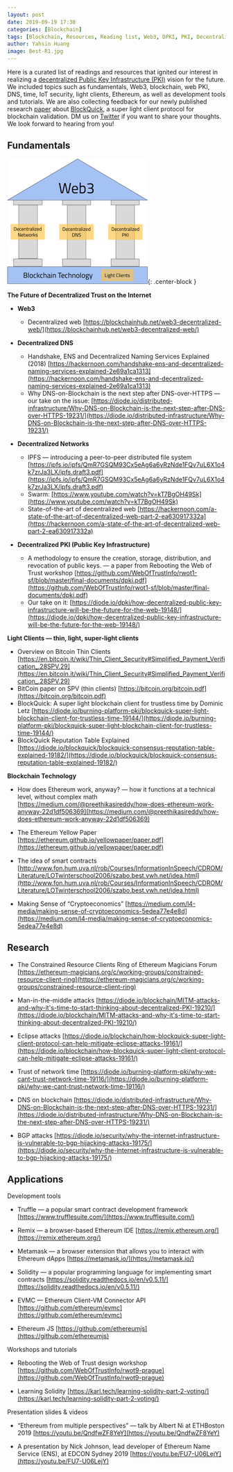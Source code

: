 ```yaml
---
layout: post
date: 2019-09-19 17:30
categories: [Blockchain]
tags: [Blockchain, Resources, Reading list, Web3, DPKI, PKI, Decentralization, Ethereum]
author: Yahsin Huang
image: Best-R1.jpg
---
```


Here is a curated list of readings and resources that ignited our interest in realizing a [decentralized Public Key Infrastructure (PKI)](https://diode.io/blockchain/MITM-attacks-and-why-it's-time-to-start-thinking-about-decentralized-PKI-19210/) vision for the future. We included topics such as fundamentals, Web3, blockchain, web PKI, DNS, time, IoT security, light clients, Ethereum, as well as development tools and tutorials. We are also collecting feedback for our newly published research [paper](https://eprint.iacr.org/2019/579.pdf) about [BlockQuick](https://diode.io/burning-platform-pki/blockquick-super-light-blockchain-client-for-trustless-time-19144/), a super light client protocol for blockchain validation. DM us on [Twitter](https://twitter.com/diode_chain) if you want to share your thoughts. We look forward to hearing from you!


## **Fundamentals**

![alt_text](images/blog/Best-R2.png "image_tooltip"){: .center-block }

**The Future of Decentralized Trust on the Internet**


*   **Web3**
    *   Decentralized web 
[https://blockchainhub.net/web3-decentralized-web/](https://blockchainhub.net/web3-decentralized-web/)
*   **Decentralized DNS**
    *   Handshake, ENS and Decentralized Naming Services Explained (2018) 
[https://hackernoon.com/handshake-ens-and-decentralized-naming-services-explained-2e69a1ca1313](https://hackernoon.com/handshake-ens-and-decentralized-naming-services-explained-2e69a1ca1313)
    *   Why DNS-on-Blockchain is the next step after DNS-over-HTTPS — our take on the issue: 
[https://diode.io/distributed-infrastructure/Why-DNS-on-Blockchain-is-the-next-step-after-DNS-over-HTTPS-19231/](https://diode.io/distributed-infrastructure/Why-DNS-on-Blockchain-is-the-next-step-after-DNS-over-HTTPS-19231/)
*   **Decentralized Networks**
    *   IPFS — introducing a peer-to-peer distributed file system 
[https://ipfs.io/ipfs/QmR7GSQM93Cx5eAg6a6yRzNde1FQv7uL6X1o4k7zrJa3LX/ipfs.draft3.pdf](https://ipfs.io/ipfs/QmR7GSQM93Cx5eAg6a6yRzNde1FQv7uL6X1o4k7zrJa3LX/ipfs.draft3.pdf)
    *   Swarm: [https://www.youtube.com/watch?v=kT7BgOH49Sk](https://www.youtube.com/watch?v=kT7BgOH49Sk)
    *   State-of-the-art of decentralized web
        [https://hackernoon.com/a-state-of-the-art-of-decentralized-web-part-2-ea630917332a](https://hackernoon.com/a-state-of-the-art-of-decentralized-web-part-2-ea630917332a)

*   **Decentralized PKI (Public Key Infrastructure)**
    *   A methodology to ensure the creation, storage, distribution, and revocation of public keys. — a paper from Rebooting the Web of Trust workshop [https://github.com/WebOfTrustInfo/rwot1-sf/blob/master/final-documents/dpki.pdf](https://github.com/WebOfTrustInfo/rwot1-sf/blob/master/final-documents/dpki.pdf)
    *   Our take on it: [https://diode.io/dpki/how-decentralized-public-key-infrastructure-will-be-the-future-for-the-web-19148/](https://diode.io/dpki/how-decentralized-public-key-infrastructure-will-be-the-future-for-the-web-19148/) 

**Light Clients — thin, light, super-light clients**

*   Overview on Bitcoin Thin Clients 
[https://en.bitcoin.it/wiki/Thin_Client_Security#Simplified_Payment_Verification_.28SPV.29](https://en.bitcoin.it/wiki/Thin_Client_Security#Simplified_Payment_Verification_.28SPV.29)
*   BitCoin paper on SPV (thin clients)
    [https://bitcoin.org/bitcoin.pdf](https://bitcoin.org/bitcoin.pdf)
*   BlockQuick: A super light blockchain client for trustless time by Dominic Letz [https://diode.io/burning-platform-pki/blockquick-super-light-blockchain-client-for-trustless-time-19144/](https://diode.io/burning-platform-pki/blockquick-super-light-blockchain-client-for-trustless-time-19144/) 
*   BlockQuick Reputation Table Explained
    [https://diode.io/blockquick/blockquick-consensus-reputation-table-explained-19182/](https://diode.io/blockquick/blockquick-consensus-reputation-table-explained-19182/) 


**Blockchain Technology** 


*   How does Ethereum work, anyway? — how it functions at a technical level, without complex math [https://medium.com/@preethikasireddy/how-does-ethereum-work-anyway-22d1df506369](https://medium.com/@preethikasireddy/how-does-ethereum-work-anyway-22d1df506369) 
*   The Ethereum Yellow Paper 
[https://ethereum.github.io/yellowpaper/paper.pdf](https://ethereum.github.io/yellowpaper/paper.pdf)
*   The idea of smart contracts 
    [http://www.fon.hum.uva.nl/rob/Courses/InformationInSpeech/CDROM/Literature/LOTwinterschool2006/szabo.best.vwh.net/idea.html](http://www.fon.hum.uva.nl/rob/Courses/InformationInSpeech/CDROM/Literature/LOTwinterschool2006/szabo.best.vwh.net/idea.html)

*   Making Sense of “Cryptoeconomics” [https://medium.com/l4-media/making-sense-of-cryptoeconomics-5edea77e4e8d](https://medium.com/l4-media/making-sense-of-cryptoeconomics-5edea77e4e8d) 


## **Research**


*   The Constrained Resource Clients Ring of Ethereum Magicians Forum
    [https://ethereum-magicians.org/c/working-groups/constrained-resource-client-ring](https://ethereum-magicians.org/c/working-groups/constrained-resource-client-ring)

*   Man-in-the-middle attacks [https://diode.io/blockchain/MITM-attacks-and-why-it's-time-to-start-thinking-about-decentralized-PKI-19210/](https://diode.io/blockchain/MITM-attacks-and-why-it's-time-to-start-thinking-about-decentralized-PKI-19210/) 

*   Eclipse attacks [https://diode.io/blockchain/how-blockquick-super-light-client-protocol-can-help-mitigate-eclipse-attacks-19161/](https://diode.io/blockchain/how-blockquick-super-light-client-protocol-can-help-mitigate-eclipse-attacks-19161/)
*   Trust of network time [https://diode.io/burning-platform-pki/why-we-cant-trust-network-time-19116/](https://diode.io/burning-platform-pki/why-we-cant-trust-network-time-19116/)
*   DNS on blockchain
    [https://diode.io/distributed-infrastructure/Why-DNS-on-Blockchain-is-the-next-step-after-DNS-over-HTTPS-19231/](https://diode.io/distributed-infrastructure/Why-DNS-on-Blockchain-is-the-next-step-after-DNS-over-HTTPS-19231/) 

*   BGP attacks
    [https://diode.io/security/why-the-internet-infrastructure-is-vulnerable-to-bgp-hijacking-attacks-19175/](https://diode.io/security/why-the-internet-infrastructure-is-vulnerable-to-bgp-hijacking-attacks-19175/)



## **Applications**

Development tools

*   Truffle — a popular smart contract development framework [https://www.trufflesuite.com/](https://www.trufflesuite.com/)

*   Remix — a browser-based Ethereum IDE [https://remix.ethereum.org/](https://remix.ethereum.org/)

*   Metamask — a browser extension that allows you to interact with Ethereum dApps [https://metamask.io/](https://metamask.io/)

*   Solidity — a  popular programming language for implementing smart contracts [https://solidity.readthedocs.io/en/v0.5.11/](https://solidity.readthedocs.io/en/v0.5.11/)

*   EVMC — Ethereum Client-VM Connector API [https://github.com/ethereum/evmc](https://github.com/ethereum/evmc)

*   Ethereum JS [https://github.com/ethereumjs](https://github.com/ethereumjs)


Workshops and tutorials

*   Rebooting the Web of Trust design workshop [https://github.com/WebOfTrustInfo/rwot9-prague](https://github.com/WebOfTrustInfo/rwot9-prague)

*   Learning Solidity [https://karl.tech/learning-solidity-part-2-voting/](https://karl.tech/learning-solidity-part-2-voting/) 


Presentation slides & videos

*   “Ethereum from multiple perspectives” — talk by Albert Ni at ETHBoston 2019 [https://youtu.be/QndfwZF8YeY](https://youtu.be/QndfwZF8YeY)

*   A presentation by Nick Johnson, lead developer of Ethereum Name Service (ENS), at EDCON Sydney 2019 [https://youtu.be/FU7-U06LejY](https://youtu.be/FU7-U06LejY) 